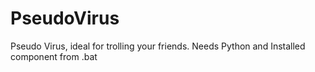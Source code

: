 # PseudoVirus
Pseudo Virus, ideal for trolling your friends.
Needs Python and Installed component from .bat
